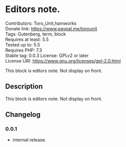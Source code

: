 # Editors note.
Contributors:      Toro_Unit,hamworks  
Donate link:       https://www.paypal.me/torounit  
Tags:              Gutenberg, term, block  
Requires at least: 5.5  
Tested up to:      5.5  
Requires PHP:      7.3  
Stable tag:        0.0.3
License:           GPLv2 or later  
License URI:       https://www.gnu.org/licenses/gpl-2.0.html  

This block is editors note. Not display on front.

## Description

This block is editors note. Not display on front.

## Changelog

### 0.0.1
* internal release.

